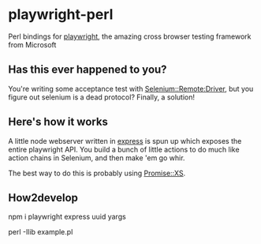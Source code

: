 # playwright-perl
Perl bindings for [playwright][pw], the amazing cross browser testing framework from Microsoft

## Has this ever happened to you?

You're writing some acceptance test with [Selenium::Remote:Driver][srd], but you figure out selenium is a dead protocol?
Finally, a solution!

## Here's how it works

A little node webserver written in [express][xp] is spun up which exposes the entire playwright API.
You build a bunch of little actions to do much like action chains in Selenium, and then make 'em go whir.

The best way to do this is probably using [Promise::XS][xs].

[pw]:https://github.com/microsoft/playwright
[srd]:https://metacpan.org/pod/Selenium::Remote::Driver
[xp]:http://expressjs.com/
[xs]:https://metacpan.org/pod/Promise::XS

## How2develop

npm i playwright express uuid yargs

perl -Ilib example.pl
